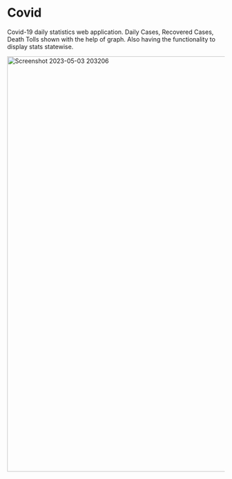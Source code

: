# Covid
Covid-19 daily statistics web application. Daily Cases, Recovered Cases, Death Tolls shown with the help of graph. Also having the functionality to display stats statewise.

<img width="960" alt="Screenshot 2023-05-03 203206" src="https://user-images.githubusercontent.com/65824534/235956854-2312ab60-206b-4581-87ba-45c99f26ef0c.png">

